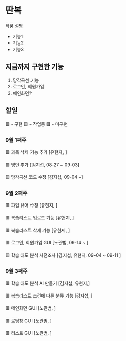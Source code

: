 # 딴복
작품 설명
* 기능1
* 기능2
* 기능3


## 지금까지 구현한 기능
1. 망각곡선 기능
2. 로그인, 회원가입
3. 메인화면?

## 할일
🟩 - 구현 🟨 - 작업중 🟥 - 미구현

### 9월 1째주 

🟩 과목 삭제 기능 추가 [유현지, ]

🟩 명언 추가 [김지섭, 08-27 ~ 09-03]

🟨 망각곡선 코드 수정 [김지섭, 09-04 ~]


### 9월 2째주

🟥 파일 뷰어 수정 [유현지, ]

🟥 복습리스트 업로드 기능 [유현지, ]

🟥 복습리스트 삭제 기능 [유현지, ]

🟥 로그인, 회원가입 GUI [노관범, 09-14 ~ ]

🟨 학습 태도 분석 사전조사 [김지섭, 유현지, 09-04 ~ 09-11 ]

### 9월 3째주

🟥 학습 태도 분석 AI 만들기 [김지섭, 유현지,]

🟥 복습리스트 조건에 따른 분류 기능 [김지섭, ]

🟥 메인화면 GUI [노관범, ]

🟥 로딩창 GUI [노관범, ]

🟥 리스트 GUI [노관범, ]

